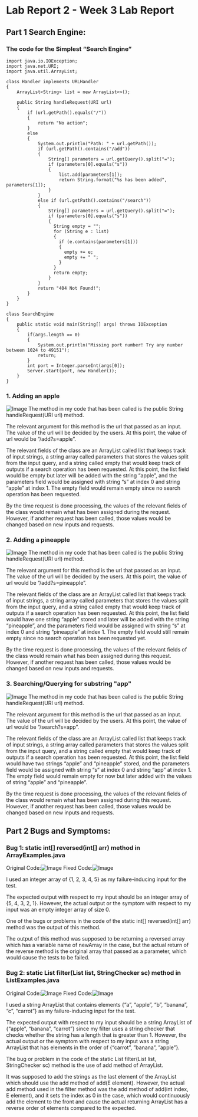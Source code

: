 # Lab Report 2 - Week 3 Lab Report

## Part 1 Search Engine:

### The code for the Simplest “Search Engine”
```
import java.io.IOException;
import java.net.URI;
import java.util.ArrayList;

class Handler implements URLHandler
{
    ArrayList<String> list = new ArrayList<>();

    public String handleRequest(URI url)
    {
        if (url.getPath().equals("/"))
        {
            return "No action";
        } 
        else
        {
            System.out.println("Path: " + url.getPath());
            if (url.getPath().contains("/add")) 
            {
                String[] parameters = url.getQuery().split("=");
                if (parameters[0].equals("s"))
                {
                    list.add(parameters[1]);
                    return String.format("%s has been added", parameters[1]);
                }
            }
            else if (url.getPath().contains("/search"))
            {
                String[] parameters = url.getQuery().split("=");
                if (parameters[0].equals("s"))
                {
                  String empty = "";  
                  for (String e : list)
                  {
                    if (e.contains(parameters[1]))
                    {
                      empty += e;
                      empty += " ";
                    }
                  }
                  return empty;
                }
            }
            return "404 Not Found!";
        }
    }
}

class SearchEngine
{
    public static void main(String[] args) throws IOException
    {
        if(args.length == 0)
        {
            System.out.println("Missing port number! Try any number between 1024 to 49151");
            return;
        }
        int port = Integer.parseInt(args[0]);
        Server.start(port, new Handler());
    }
}
```

### 1. Adding an apple
![Image](images/Lab%20Report%202%201.1.png)
The method in my code that has been called is the public String handleRequest(URI url) method.

The relevant argument for this method is the url that passed as an input. The value of the url will be decided by the users. At this point, the value of url would be “/add?s=apple”.

The relevant fields of the class are an ArrayList called list that keeps track of input strings, a string array called parameters that stores the values split from the input query, and a string called empty that would keep track of outputs if a search operation has been requested.
At this point, the list field would be empty but later will be added with the string “apple”, and the parameters field would be assigned with string “s” at index 0 and string “apple” at index 1. The empty field would remain empty since no search operation has been requested.

By the time request is done processing, the values of the relevant fields of the class would remain what has been assigned during the request. However, if another request has been called, those values would be changed based on new inputs and requests.

### 2. Adding a pineapple
![Image](images/Lab%20Report%202%201.2.png)
The method in my code that has been called is the public String handleRequest(URI url) method.

The relevant argument for this method is the url that passed as an input. The value of the url will be decided by the users. At this point, the value of url would be “/add?s=pineapple”.

The relevant fields of the class are an ArrayList called list that keeps track of input strings, a string array called parameters that stores the values split from the input query, and a string called empty that would keep track of outputs if a search operation has been requested.
At this point, the list field would have one string “apple” stored and later will be added with the string “pineapple”, and the parameters field would be assigned with string “s” at index 0 and string “pineapple” at index 1. The empty field would still remain empty since no search operation has been requested yet.

By the time request is done processing, the values of the relevant fields of the class would remain what has been assigned during this request. However, if another request has been called, those values would be changed based on new inputs and requests.

### 3. Searching/Querying for substring "app"
![Image](images/Lab%20Report%202%201.3.png)
The method in my code that has been called is the public String handleRequest(URI url) method.

The relevant argument for this method is the url that passed as an input. The value of the url will be decided by the users. At this point, the value of url would be “/search?s=app”.

The relevant fields of the class are an ArrayList called list that keeps track of input strings, a string array called parameters that stores the values split from the input query, and a string called empty that would keep track of outputs if a search operation has been requested.
At this point, the list field would have two strings “apple” and “pineapple” stored, and the parameters field would be assigned with string “s” at index 0 and string “app” at index 1. The empty field would remain empty for now but later added with the values of string “apple” and “pineapple”.

By the time request is done processing, the values of the relevant fields of the class would remain what has been assigned during this request. However, if another request has been called, those values would be changed based on new inputs and requests.

## Part 2 Bugs and Symptoms:
### Bug 1: static int[] reversed(int[] arr) method in ArrayExamples.java
Original Code:![Image](images/Lab%20Report%202%202.1.png)
Fixed Code:![Image](images/Lab%20Report%202%202.2.png)

I used an integer array of {1, 2, 3, 4, 5} as my failure-inducing input for the test.

The expected output with respect to my input should be an integer array of {5, 4, 3, 2, 1}. 
However, the actual output or the symptom with respect to my input was an empty integer array of size 0.

One of the bugs or problems in the code of the static int[] reversed(int[] arr) method was the output of this method.

The output of this method was supposed to be returning a reversed array which has a variable name of newArray in the case, but the actual return of the reverse method is the original array that passed as a parameter, which would cause the tests to be failed.

### Bug 2: static List<String> filter(List<String> list, StringChecker sc) method in ListExamples.java
Original Code:![Image](images/Lab%20Report%202%202.3.png)
Fixed Code:![Image](images/Lab%20Report%202%202.4.png)

I used a string ArrayList that contains elements {“a”, “apple”, “b”, “banana”, “c”, “carrot”} as my failure-inducing input for the test.

The expected output with respect to my input should be a string ArrayList of {“apple”, “banana”, “carrot”} since my filter uses a string checker that checks whether the string has a length that is greater than 1.
However, the actual output or the symptom with respect to my input was a string ArrayList that has elements in the order of {“carrot”, ”banana”, ”apple”}.

The bug or problem in the code of the static List<String> filter(List<String> list, StringChecker sc) method is the use of add method of ArrayList. 

It was supposed to add the strings as the last element of the ArrayList which should use the add method of add(E element). However, the actual add method used in the filter method was the add method of add(int index, E element), and it sets the index as 0 in the case, which would continuously add the element to the front and cause the actual returning ArrayList has a reverse order of elements compared to the expected.
